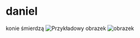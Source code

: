 # daniel
konie śmierdzą
![Przykładowy obrazek](https://user-images.githubusercontent.com/33155636/218336855-f5e1ece3-fe13-4cf0-933e-75f1e24de619.png)
![obrazek](https://play-lh.googleusercontent.com/BsJwtrqI1hoTUDKp3gCsotjqilE0vj8ae2UTGew8SbXYPX_aa1UpT4B9aVHlq-a6RiU)
